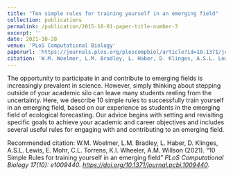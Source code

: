 ```yaml
---
title: "Ten simple rules for training yourself in an emerging field"
collection: publications
permalink: /publication/2015-10-01-paper-title-number-3
excerpt: ''
date: 2021-10-28
venue: 'PLoS Computational Biology'
paperurl: 'https://journals.plos.org/ploscompbiol/article?id=10.1371/journal.pcbi.1009440'
citation: 'W.M. Woelmer, L.M. Bradley, L. Haber, D. Klinges, A.S.L. Lewis, E. Mohr, C.L. Torrens, K.I. Wheeler, A.M. Willson (2021). &quot;10 Simple Rules for training yourself in an emerging field&quot; <i>PLoS Computational Biology<i> 17(10): e1009440. https://doi.org/10.1371/journal.pcbi.1009440'
---
```

The opportunity to participate in and contribute to emerging fields is increasingly prevalent in science. However, simply thinking about stepping outside of your academic silo can leave many students reeling from the uncertainty. Here, we describe 10 simple rules to successfully train yourself in an emerging field, based on our experience as students in the emerging field of ecological forecasting. Our advice begins with setting and revisiting specific goals to achieve your academic and career objectives and includes several useful rules for engaging with and contributing to an emerging field.

Recommended citation: W.M. Woelmer, L.M. Bradley, L. Haber, D. Klinges, A.S.L. Lewis, E. Mohr, C.L. Torrens, K.I. Wheeler, A.M. Willson (2021). “10 Simple Rules for training yourself in an emerging field” <i>PLoS Computational Biology<i> 17(10): e1009440. https://doi.org/10.1371/journal.pcbi.1009440.